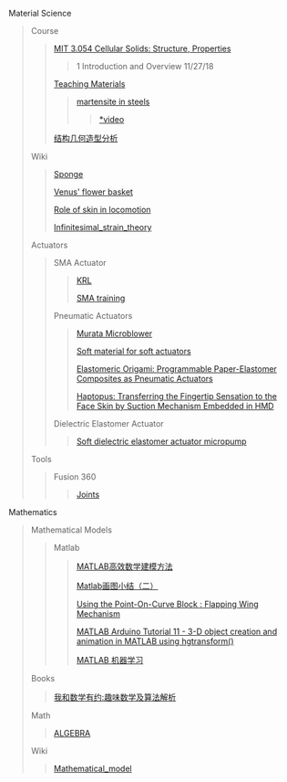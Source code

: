 Material Science
> Course
>
>> [MIT 3.054 Cellular Solids: Structure, Properties](https://www.youtube.com/watch?v=hOZ6-geaRUo&list=PLUl4u3cNGP611bupB7ohUYEScjWb60mWW/)
>>>1 Introduction and Overview 11/27/18
>>
>>[Teaching Materials](https://www.phase-trans.msm.cam.ac.uk/teaching.html)
>>
>>>[martensite in steels](https://www.phase-trans.msm.cam.ac.uk/2000/C9/lectures45.pdf)
>>>
>>>>[*video](https://www.youtube.com/watch?v=OQ5lVjYssko)
>>>
>>[结构几何造型分析](https://www.bilibili.com/video/av27456737/)
>
> Wiki
>
>> [Sponge](https://en.wikipedia.org/wiki/Sponge)
>>
>> [Venus' flower basket](https://en.wikipedia.org/wiki/Venus%27_flower_basket)
>>
>> [Role of skin in locomotion](https://en.wikipedia.org/wiki/Role_of_skin_in_locomotion)
>>
>>[Infinitesimal_strain_theory](https://en.wikipedia.org/wiki/Infinitesimal_strain_theory)
>
>Actuators
>>SMA Actuator
>>
>>>[KRL](https://www.kelloggsresearchlabs.com/)
>>>
>>>[SMA training](https://www.kobakant.at/DIY/?p=6682)
>>>
>>Pneumatic Actuators
>>
>>>[Murata Microblower](https://www.murata.com/en-global/products/mechatronics/fluid/microblower_mzb1001t02)
>>>
>>>[Soft material for soft actuators](https://www.nature.com/articles/s41467-017-00685-3)
>>>
>>>[Elastomeric Origami: Programmable Paper-Elastomer
Composites as Pneumatic Actuators](https://gmwgroup.harvard.edu/pubs/pdf/1145.pdf)
>>>
>>>[Haptopus: Transferring the Fingertip Sensation to the Face Skin by Suction Mechanism Embedded in HMD](https://www.youtube.com/watch?v=I7vFeGfytqk)
>>>
>>Dielectric Elastomer Actuator
>>
>>>[Soft dielectric elastomer actuator micropump](https://www.sciencedirect.com/science/article/pii/S0924424716311967?fbclid=IwAR22uJSxIOU9rEhUlHG3wC3k1mSLm10Q7DoCf0Y1chQITx0K8hL_0pxS0V0)
>>>
>Tools
>
>>Fusion 360
>>
>>>[Joints](https://help.autodesk.com/view/fusion360/ENU/?guid=GUID-A83EFB3E-E7C4-4B78-A842-59069004BDC0)
>>>
Mathematics
>Mathematical Models
>>
>>Matlab
>>>[MATLAB高效数学建模方法](https://ww2.mathworks.cn/videos/matlab-high-efficient-mathematical-modeling-methods-106777.html)
>>>
>>>[Matlab画图小结（二）](https://blog.csdn.net/lvsehaiyang1993/article/details/82763634)
>>>
>>>[Using the Point-On-Curve Block : Flapping Wing Mechanism](https://www.mathworks.com/examples/simmechanics/mw/sm_product-sm_cam_flapping_wing-using-the-point-on-curve-block-flapping-wing-mechanism)
>>>
>>>[MATLAB Arduino Tutorial 11 - 3-D object creation and animation in MATLAB using hgtransform()](https://www.youtube.com/watch?v=fVgL79zAHEQ)
>>>
>>>[MATLAB 机器学习](https://ww2.mathworks.cn/campaigns/offers/machine-learning-with-matlab.confirmation.html?elqsid=1542110055073&potential_use=Student)
>>>
>Books
>>
>>[我和数学有约:趣味数学及算法解析](https://books.google.co.jp/books?id=C4M4DwAAQBAJ&pg=PA2&lpg=PA2&dq=matlab+2D+%E6%95%B0%E5%AD%A6%E6%A8%A1%E5%9E%8B&source=bl&ots=qOj64vAWNf&sig=G1RNGc0qlLkbG0HWXAGlY6GMhps&hl=en&sa=X&ved=2ahUKEwjstIuWuvLeAhUEx7wKHajoAY4Q6AEwFXoECAAQAQ#v=onepage&q=matlab%202D%20%E6%95%B0%E5%AD%A6%E6%A8%A1%E5%9E%8B&f=false)
>>
>Math
>
>>[ALGEBRA](http://emweb.unl.edu/Math/mathweb/algebra/algesb97.html)
>>
>Wiki
>
>>[Mathematical_model](https://en.wikipedia.org/wiki/Mathematical_model)








